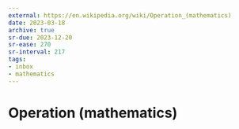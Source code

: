 ```yaml
---
external: https://en.wikipedia.org/wiki/Operation_(mathematics)
date: 2023-03-18
archive: true
sr-due: 2023-12-20
sr-ease: 270
sr-interval: 217
tags:
- inbox
- mathematics
---
```


# Operation (mathematics)
